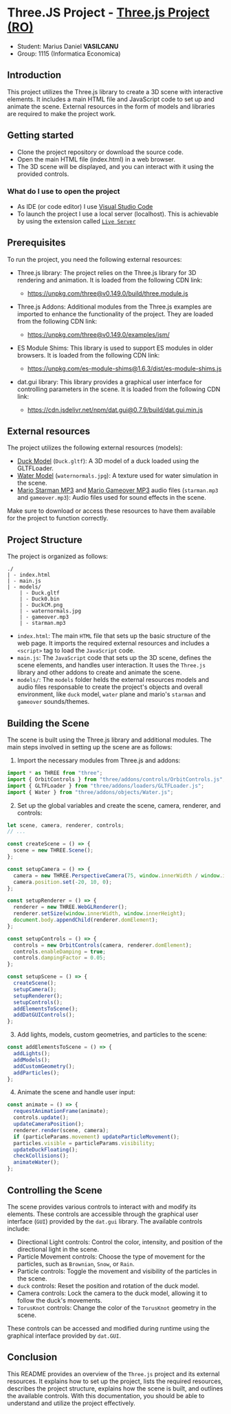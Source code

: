 
# Three.JS Project - [Three.js Project (RO)](https://github.com/vasilcanumarius22/Proiect_Grafica_Computerizata/blob/main/README%20%5BRO%5D.md)
- Student: Marius Daniel **VASILCANU**
- Group: 1115 (Informatica Economica)


## Introduction
This project utilizes the Three.js library to create a 3D scene with interactive elements. It includes a main HTML file and JavaScript code to set up and animate the scene. External resources in the form of models and libraries are required to make the project work.

## Getting started
- Clone the project repository or download the source code.
- Open the main HTML file (index.html) in a web browser.
- The 3D scene will be displayed, and you can interact with it using the provided controls.

### What do I use to open the project
- As IDE (or code editor) I use [Visual Studio Code](https://code.visualstudio.com/)
- To launch the project I use a local server (localhost). This is achievable by using the extension called [`Live Server`](https://marketplace.visualstudio.com/items?itemName=ritwickdey.LiveServer)

## Prerequisites
To run the project, you need the following external resources:

- Three.js library: The project relies on the Three.js library for 3D rendering and animation. It is loaded from the following CDN link:
  - https://unpkg.com/three@v0.149.0/build/three.module.js

- Three.js Addons: Additional modules from the Three.js examples are imported to enhance the functionality of the project. They are loaded from the following CDN link:
  - https://unpkg.com/three@v0.149.0/examples/jsm/


- ES Module Shims: This library is used to support ES modules in older browsers. It is loaded from the following CDN link:
  - https://unpkg.com/es-module-shims@1.6.3/dist/es-module-shims.js

- dat.gui library: This library provides a graphical user interface for controlling parameters in the scene. It is loaded from the following CDN link:
  - https://cdn.jsdelivr.net/npm/dat.gui@0.7.9/build/dat.gui.min.js

## External resources
The project utilizes the following external resources (models):

- [Duck Model](https://github.com/KhronosGroup/glTF-Sample-Models/tree/master/2.0/Duck/glTF) (`Duck.gltf`): A 3D model of a duck loaded using the GLTFLoader.
- [Water Model](https://threejs.org/examples/?q=water#webgl_shaders_ocean)  (`waternormals.jpg`): A texture used for water simulation in the scene.
- [Mario Starman MP3](https://downloads.khinsider.com/game-soundtracks/album/super-mario-bros.-1-3-anthology/1%252005%2520Starman.mp3) and [Mario Gameover MP3](https://downloads.khinsider.com/game-soundtracks/album/super-mario-bros.-1-3-anthology/1%252009%2520Game%2520Over.mp3) audio files (`starman.mp3` and `gameover.mp3`): Audio files used for sound effects in the scene.

Make sure to download or access these resources to have them available for the project to function correctly.

## Project Structure

The project is organized as follows:

```
./
| - index.html
| - main.js
| - models/
    | - Duck.gltf
    | - Duck0.bin
    | - DuckCM.png
    | - waternormals.jpg
    | - gameover.mp3
    | - starman.mp3
```

- `index.html`: The main `HTML` file that sets up the basic structure of the web page. It imports the required external resources and includes a `<script>` tag to load the `JavaScript` code.
- `main.js`: The `JavaScript` code that sets up the 3D scene, defines the scene elements, and handles user interaction. It uses the `Three.js` library and other addons to create and animate the scene.
- `models/`: The `models` folder helds the external resources models and audio files responsable to create the project's objects and overall environment, like `duck` model, `water` plane and mario's `starman` and `gameover` sounds/themes.

## Building the Scene

The scene is built using the Three.js library and additional modules. The main steps involved in setting up the scene are as follows:

1. Import the necessary modules from Three.js and addons:
```javascript
import * as THREE from "three";
import { OrbitControls } from "three/addons/controls/OrbitControls.js";
import { GLTFLoader } from "three/addons/loaders/GLTFLoader.js";
import { Water } from "three/addons/objects/Water.js";
```

2. Set up the global variables and create the scene, camera, renderer, and controls:
```javascript
let scene, camera, renderer, controls;
// ...

const createScene = () => {
  scene = new THREE.Scene();
};

const setupCamera = () => {
  camera = new THREE.PerspectiveCamera(75, window.innerWidth / window.innerHeight, 0.1, 1000);
  camera.position.set(-20, 10, 0);
};

const setupRenderer = () => {
  renderer = new THREE.WebGLRenderer();
  renderer.setSize(window.innerWidth, window.innerHeight);
  document.body.appendChild(renderer.domElement);
};

const setupControls = () => {
  controls = new OrbitControls(camera, renderer.domElement);
  controls.enableDamping = true;
  controls.dampingFactor = 0.05;
};

const setupScene = () => {
  createScene();
  setupCamera();
  setupRenderer();
  setupControls();
  addElementsToScene();
  addDatGUIControls();
};
```

3. Add lights, models, custom geometries, and particles to the scene:
```javascript
const addElementsToScene = () => {
  addLights();
  addModels();
  addCustomGeometry();
  addParticles();
};
```

4. Animate the scene and handle user input:
```javascript
const animate = () => {
  requestAnimationFrame(animate);
  controls.update();
  updateCameraPosition();
  renderer.render(scene, camera);
  if (particleParams.movement) updateParticleMovement();
  particles.visible = particleParams.visibility;
  updateDuckFloating();
  checkCollisions();
  animateWater();
};
```

## Controlling the Scene
The scene provides various controls to interact with and modify its elements. These controls are accessible through the graphical user interface (`GUI`) provided by the `dat.gui` library. The available controls include:

- Directional Light controls: Control the color, intensity, and position of the directional light in the scene.
- Particle Movement controls: Choose the type of movement for the particles, such as `Brownian`, `Snow`, or `Rain`.
- Particle controls: Toggle the movement and visibility of the particles in the scene.
- `duck` controls: Reset the position and rotation of the duck model.
- Camera controls: Lock the camera to the duck model, allowing it to follow the duck's movements.
- `TorusKnot` controls: Change the color of the `TorusKnot` geometry in the scene.

These controls can be accessed and modified during runtime using the graphical interface provided by `dat.GUI`.

## Conclusion
This README provides an overview of the `Three.js` project and its external resources. It explains how to set up the project, lists the required resources, describes the project structure, explains how the scene is built, and outlines the available controls. With this documentation, you should be able to understand and utilize the project effectively.
